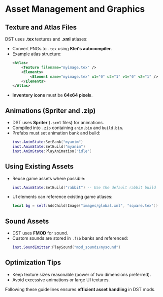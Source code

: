 # **Asset Management and Graphics**

## Texture and Atlas Files
DST uses **.tex** textures and **.xml** atlases:
- Convert PNGs to `.tex` using **Klei's autocompiler**.
- Example atlas structure:
  ```xml
  <Atlas>
      <Texture filename="myimage.tex" />
      <Elements>
          <Element name="myimage.tex" u1="0" u2="1" v1="0" v2="1" />
      </Elements>
  </Atlas>
  ```
- **Inventory icons** must be **64x64 pixels**.

## Animations (Spriter and .zip)
- DST uses **Spriter** (`.scml` files) for animations.
- Compiled into `.zip` containing `anim.bin` and `build.bin`.
- Prefabs must set animation bank and build:
  ```lua
  inst.AnimState:SetBank("myanim")
  inst.AnimState:SetBuild("myanim")
  inst.AnimState:PlayAnimation("idle")
  ```

## Using Existing Assets
- Reuse game assets where possible:
  ```lua
  inst.AnimState:SetBuild("rabbit") -- Use the default rabbit build
  ```
- UI elements can reference existing game atlases:
  ```lua
  local bg = self:AddChild(Image("images/global.xml", "square.tex"))
  ```

## Sound Assets
- DST uses **FMOD** for sound.
- Custom sounds are stored in `.fsb` banks and referenced:
  ```lua
  inst.SoundEmitter:PlaySound("mod_sounds/mysound")
  ```

## Optimization Tips
- Keep texture sizes reasonable (power of two dimensions preferred).
- Avoid excessive animations or large UI textures.

Following these guidelines ensures **efficient asset handling** in DST mods.

